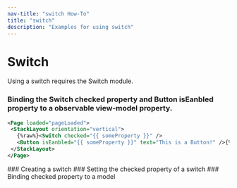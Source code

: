 ```yaml
---
nav-title: "switch How-To"
title: "switch"
description: "Examples for using switch"
---
```

# Switch
Using a switch requires the Switch module.
<snippet id='article-require-switch'/>
### Binding the Switch checked property and Button isEanbled property to a observable view-model property.
``` XML
<Page loaded="pageLoaded">
 <StackLayout orientation="vertical">
   {%raw%}<Switch checked="{{ someProperty }}" />
   <Button isEanbled="{{ someProperty }}" text="This is a Button!" />{%endraw%}
 </StackLayout>
</Page>
```
<snippet id='article-binding-switch-property'/>
### Creating a switch
<snippet id='article-create-switch'/>
### Setting the checked property of a switch
<snippet id='article-setting-checked-property'/>
### Binding checked property to a model
<snippet id='aricle-binding-checked-property'/>
